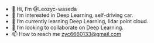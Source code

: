 - 👋 Hi, I’m @Leozyc-waseda
- 👀 I’m interested in Deep Learning, self-driving car.
- 🌱 I’m currently learning Deep Learning, lidar point cloud.
- 💞️ I’m looking to collaborate on Deep Learning.
- 📫 How to reach me zyc6660133@gmail.com

<!---
Leozyc-waseda/Leozyc-waseda is a ✨ special ✨ repository because its `README.md` (this file) appears on your GitHub profile.
You can click the Preview link to take a look at your changes.
--->

